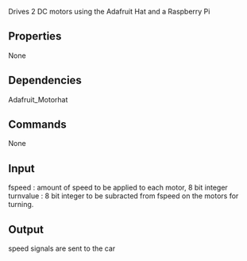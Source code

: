 Drives 2 DC motors using the Adafruit Hat and a Raspberry Pi

Properties
--------------
None

Dependencies
----------------
Adafruit_Motorhat

Commands
----------------
None

Input
-------
fspeed : amount of speed to be applied to each motor, 8 bit integer
turnvalue : 8 bit integer to be subracted from fspeed on the motors for turning.

Output
---------
speed signals are sent to the car

